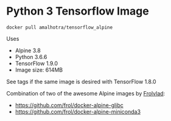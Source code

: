 # Python 3 Tensorflow Image

    docker pull amalhotra/tensorflow_alpine

Uses 
- Alpine 3.8
- Python 3.6.6
- TensorFlow 1.9.0
- Image size: 614MB

See tags if the same image is desired with TensorFlow 1.8.0

Combination of two of the awesome Alpine images by [Frolvlad](https://github.com/frol):
- https://github.com/frol/docker-alpine-glibc
- https://github.com/frol/docker-alpine-miniconda3
